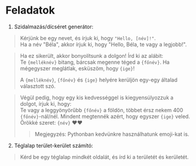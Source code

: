 # Feladatok

1. Szidalmazás/dícséret generátor:
> Kérjünk be egy nevet, és írjuk ki, hogy `"Hello, [név]!"`. </br>
> Ha a név "Béla", akkor írjuk ki, hogy "Hello, Béla, te vagy a legjobb!".

> Ha ez sikerült, akkor bonyolítsunk a dolgon! Írd ki az alábit: </br>
> Te `{melléknév}` bitang, bárcsak megenne téged a `{főnév}`. Ha mégegyszer meglátlak, esküszöm, hogy `{ige}`! </br>
> 
> A `{melléknév}`, `{főnév}` és `{ige}` helyére kerüljön egy-egy általad választott szó. </br>

> Végül pedig, hogy egy kis kedvességgel is kiegyensúlyozzuk a dolgot, írjuk ki, hogy: </br>
> Te vagy a leggyönyörűbb `{főnév}` a földön, többet érsz nekem 400 `{főnév}`-nál/nél. Mindent megtennék azért, hogy egyszer `{ige}` veled. Örökké szeret: `{név}` ❤️❤️
>>Megjegyzés: Pythonban kedvünkre használhatunk emoji-kat is.

2. Téglalap terület-kerület számító:
> Kérd be egy téglalap mindkét oldalát, és írd ki a területét és kerületét.
